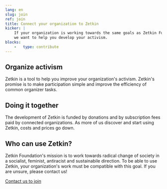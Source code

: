 ```yaml
---
lang: en
slug: join
ref: join
title: Connect your organization to Zetkin
kicker: |
    If your organization is working towards the same goals as Zetkin Foundation
    we want to help you develop your activism.
blocks:
    -   type: contribute
---
```


## Organize activism
Zetkin is a tool to help you improve your organization's activism. Zetkin's
promise is to make participation simple and improve the efficiency of
common organizer tasks.

## Doing it together
The development of Zetkin is funded by donations and by subscription fees paid
by connected organizations. As more of us discover and start using Zetkin, costs
and prices go down.

## Who can use Zetkin?
Zetkin Foundation's mission is to work towards radical change of society in a
socialist, feminist, antiracist and sustainabile direction. To be able to use
Zetkin, your organization's work must be compatible with this goal. If you are
unsure, please contact us!

[Contact us to join](/en/contact)
